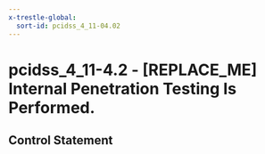 ```yaml
---
x-trestle-global:
  sort-id: pcidss_4_11-04.02
---
```


# pcidss_4_11-4.2 - \[REPLACE_ME\] Internal Penetration Testing Is Performed.

## Control Statement
